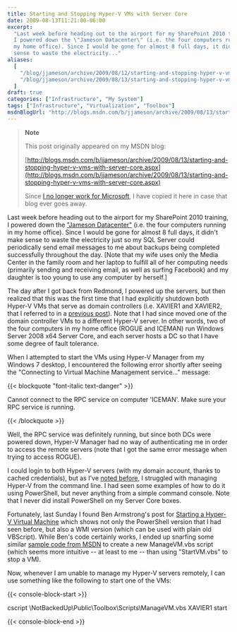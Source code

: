 ```yaml
---
title: Starting and Stopping Hyper-V VMs with Server Core
date: 2009-08-13T11:21:00-06:00
excerpt:
  "Last week before heading out to the airport for my SharePoint 2010 training,
  I powered down the \"Jameson Datacenter\" (i.e. the four computers running in
  my home office). Since I would be gone for almost 8 full days, it didn't make
  sense to waste the electricity..."
aliases:
  [
    "/blog/jjameson/archive/2009/08/12/starting-and-stopping-hyper-v-vms-with-server-core.aspx",
    "/blog/jjameson/archive/2009/08/13/starting-and-stopping-hyper-v-vms-with-server-core.aspx",
  ]
draft: true
categories: ["Infrastructure", "My System"]
tags: ["Infrastructure", "Virtualization", "Toolbox"]
msdnBlogUrl: "http://blogs.msdn.com/b/jjameson/archive/2009/08/13/starting-and-stopping-hyper-v-vms-with-server-core.aspx"
---
```


> **Note**
>
> This post originally appeared on my MSDN blog:
>
> [http://blogs.msdn.com/b/jjameson/archive/2009/08/13/starting-and-stopping-hyper-v-vms-with-server-core.aspx](http://blogs.msdn.com/b/jjameson/archive/2009/08/13/starting-and-stopping-hyper-v-vms-with-server-core.aspx)
>
> Since
> [I no longer work for Microsoft](/blog/jjameson/2011/09/02/last-day-with-microsoft),
> I have copied it here in case that blog ever goes away.

Last week before heading out to the airport for my SharePoint 2010 training, I
powered down the
["Jameson Datacenter"](/blog/jjameson/2009/09/14/the-jameson-datacenter) (i.e.
the four computers running in my home office). Since I would be gone for almost
8 full days, it didn't make sense to waste the electricity just so my SQL Server
could periodically send email messages to me about backups being completed
successfully throughout the day. [Note that my wife uses only the Media Center
in the family room and her laptop to fulfill all of her computing needs
(primarily sending and receiving email, as well as surfing Facebook) and my
daughter is too young to use any computer by herself.]

The day after I got back from Redmond, I powered up the servers, but then
realized that this was the first time that I had explicitly shutdown both
Hyper-V VMs that serve as domain controllers (i.e. XAVIER1 and XAVIER2, that I
referred to in a
[previous post](/blog/jjameson/2008/11/05/server-core-installation-accessing-windows-in-notification-period)).
Note that I had since moved one of the domain controller VMs to a different
Hyper-V server. In other words, two of the four computers in my home office
(ROGUE and ICEMAN) run Windows Server 2008 x64 Server Core, and each server
hosts a DC so that I have some degree of fault tolerance.

When I attempted to start the VMs using Hyper-V Manager from my Windows 7
desktop, I encountered the following error shortly after seeing the "Connecting
to Virtual Machine Management service..." message:

{{< blockquote "font-italic text-danger" >}}

Cannot connect to the RPC service on computer 'ICEMAN'. Make sure your RPC
service is running.

{{< /blockquote >}}

Well, the RPC service was definitely running, but since both DCs were powered
down, Hyper-V Manager had no way of authenticating me in order to access the
remote servers (note that I got the same error message when trying to access
ROGUE).

I could login to both Hyper-V servers (with my domain account, thanks to cached
credentials), but as I've
[noted before](/blog/jjameson/2008/08/28/some-gotchas-with-remote-administration-of-hyper-v),
I struggled with managing Hyper-V from the command line. I had seen some
examples of how to do it using PowerShell, but never anything from a simple
command console. Note that I never did install PowerShell on my Server Core
boxes.

Fortunately, last Sunday I found Ben Armstrong's post for
[Starting a Hyper-V Virtual Machine](http://blogs.msdn.com/virtual_pc_guy/archive/2008/01/29/starting-a-hyper-v-virtual-machine.aspx)
which shows not only the PowerShell version that I had seen before, but also a
WMI version (which can be used with plain old VBScript). While Ben's code
certainly works, I ended up snarfing some similar
[sample code from MSDN](http://msdn.microsoft.com/en-us/library/cc723874%28VS.85%29.aspx)
to create a new ManageVM.vbs script (which seems more intuitive -- at least to
me -- than using "StartVM.vbs" to stop a VM).

Now, whenever I am unable to manage my Hyper-V servers remotely, I can use
something like the following to start one of the VMs:

{{< console-block-start >}}

cscript \NotBackedUp\Public\Toolbox\Scripts\ManageVM.vbs XAVIER1 start

{{< console-block-end >}}
